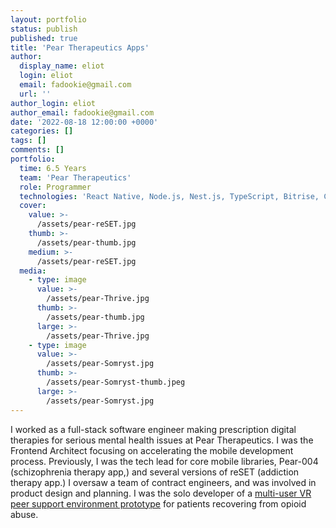 ```yaml
---
layout: portfolio
status: publish
published: true
title: 'Pear Therapeutics Apps'
author:
  display_name: eliot
  login: eliot
  email: fadookie@gmail.com
  url: ''
author_login: eliot
author_email: fadookie@gmail.com
date: '2022-08-18 12:00:00 +0000'
categories: []
tags: []
comments: []
portfolio:
  time: 6.5 Years
  team: 'Pear Therapeutics'
  role: Programmer
  technologies: 'React Native, Node.js, Nest.js, TypeScript, Bitrise, CircleCI, GitLab CI, Docker, Unity 3D'
  cover:
    value: >-
      /assets/pear-reSET.jpg
    thumb: >-
      /assets/pear-thumb.jpg
    medium: >-
      /assets/pear-reSET.jpg
  media:
    - type: image
      value: >-
        /assets/pear-Thrive.jpg
      thumb: >-
        /assets/pear-thumb.jpg
      large: >-
        /assets/pear-Thrive.jpg
    - type: image
      value: >-
        /assets/pear-Somryst.jpg
      thumb: >-
        /assets/pear-Somryst-thumb.jpeg
      large: >-
        /assets/pear-Somryst.jpg
---
```


I&nbsp;worked as a full-stack software engineer making prescription digital therapies for serious mental health issues at Pear Therapeutics. I was the Frontend Architect focusing on accelerating the mobile development process. Previously, I was the tech lead for core mobile libraries, Pear-004 (schizophrenia therapy app,) and several versions of reSET (addiction therapy app.) I oversaw a team of contract engineers, and was involved in product design and planning. I was the solo developer of a [multi-user VR peer support environment prototype](./vr-peer-support) for patients recovering from opioid abuse.